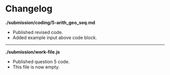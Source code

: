 # Changelog

**./submission/coding/5-arith_geo_seq.md**
* Published revised code.
* Added example input above code block.

---

**./submission/work-file.js**
* Published question 5 code.
* This file is now empty.